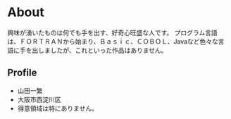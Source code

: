 # About
興味が湧いたものは何でも手を出す、好奇心旺盛な人です。
プログラム言語は、ＦＯＲＴＲＡＮから始まり、Ｂａｓｉｃ、ＣＯＢＯＬ、Javaなど色々な言語に手を出しましたが、これといった作品はありません。

## Profile
- 山田一繁
- 大阪市西淀川区
- 得意領域は特にありません。
